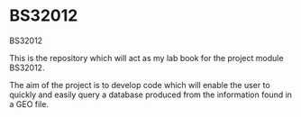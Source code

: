# BS32012
BS32012

This is the repository which will act as my lab book for the project module BS32012. 

The aim of the project is to develop code which will enable the user to quickly and easily query a database produced from the information found in a GEO file.
